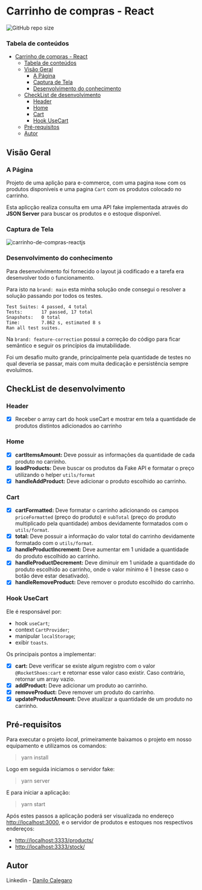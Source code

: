 # Carrinho de compras - React
![GitHub repo size](https://img.shields.io/github/repo-size/DaniloCalegaro/carrinho-de-compras-reactjs)

### Tabela de conteúdos

- [Carrinho de compras - React](#carrinho-de-compras---react)
    - [Tabela de conteúdos](#tabela-de-conteúdos)
  - [Visão Geral](#visão-geral)
    - [A Página](#a-página)
    - [Captura de Tela](#captura-de-tela)
    - [Desenvolvimento do conhecimento](#desenvolvimento-do-conhecimento)
  - [CheckList de desenvolvimento](#checklist-de-desenvolvimento)
    - [Header](#header)
    - [Home](#home)
    - [Cart](#cart)
    - [Hook UseCart](#hook-usecart)
  - [Pré-requisitos](#pré-requisitos)
  - [Autor](#autor)

## Visão Geral
### A Página

Projeto de uma aplição para e-commerce, com uma pagina `Home` com os produtos disponíveis e uma pagina `Cart` com os produtos colocado no carrinho. 

Esta aplicção realiza consulta em uma API fake implementada através do **JSON Server** para buscar os produtos e o estoque disponível.

### Captura de Tela

![carrinho-de-compras-reactjs](https://user-images.githubusercontent.com/33231886/175975956-df1321ad-0e40-420f-a708-32aaa93a2372.jpg)

### Desenvolvimento do conhecimento

Para desenvolvimento foi fornecido o layout já codificado e a tarefa era desenvolver todo o funcionamento.

Para isto na `brand: main` esta minha solução onde consegui o resolver a solução passando por todos os testes. 
````
Test Suites: 4 passed, 4 total
Tests:       17 passed, 17 total
Snapshots:   0 total
Time:        7.862 s, estimated 8 s
Ran all test suites.
````

Na `brand: feature-correction` possui a correção do código para ficar semântico e seguir os princípios da imutabilidade.

Foi um desafio muito grande, principalmente pela quantidade de testes no qual deveria se passar, mais com muita dedicação e persistência sempre evoluímos.


## CheckList de desenvolvimento

### Header
- [x] Receber o array cart do hook useCart e mostrar em tela a quantidade de produtos distintos adicionados ao carrinho
### Home

- [x] **cartItemsAmount:** Deve possuir as informações da quantidade de cada produto no carrinho.
- [x] **loadProducts:** Deve buscar os produtos da Fake API e formatar o preço utilizando o helper `utils/format`
- [x] **handleAddProduct:** Deve adicionar o produto escolhido ao carrinho.

### Cart 

- [x] **cartFormatted:** Deve formatar o carrinho adicionando os campos `priceFormatted` (preço do produto) e `subTotal` (preço do produto multiplicado pela quantidade) ambos devidamente formatados com o `utils/format`.
- [x] **total:** Deve possuir a informação do valor total do carrinho devidamente formatado com o `utils/format`.
- [x] **handleProductIncrement:** Deve aumentar em 1 unidade a quantidade do produto escolhido ao carrinho.
- [x] **handleProductDecrement:** Deve diminuir em 1 unidade a quantidade do produto escolhido ao carrinho, onde o valor mínimo é 1 (nesse caso o botão deve estar desativado).
- [x] **handleRemoveProduct:** Deve remover o produto escolhido do carrinho.

### Hook UseCart

Ele é responsável por:
- hook `useCart`;
- context `CartProvider`;
- manipular `localStorage`;
- exibir `toasts`.

Os principais pontos a implementar:

- [x] **cart:** Deve verificar se existe algum registro com o valor `@RocketShoes:cart` e retornar esse valor caso existir. Caso contrário, retornar um array vazio.
- [x] **addProduct:** Deve adicionar um produto ao carrinho.
- [x] **removeProduct:** Deve remover um produto do carrinho.     
- [x] **updateProductAmount:** Deve atualizar a quantidade de um produto no carrinho. 

## Pré-requisitos

Para executar o projeto *local*, primeiramente baixamos o projeto em nosso equipamento e utilizamos os comandos:
> yarn install

Logo em seguida iniciamos o servidor fake:
> yarn server

E para iniciar a aplicação:
> yarn start

Após estes passos a aplicação poderá ser visualizada no endereço [http://localhost:3000](http://localhost:3000), e o servidor de produtos e estoques nos respectivos endereços:
- [http://localhost:3333/products/](http://localhost:3333/products/)
- [http://localhost:3333/stock/](http://localhost:3333/stock/)

## Autor
Linkedin - [Danilo Calegaro](https://www.linkedin.com/in/danilo-calegaro/)